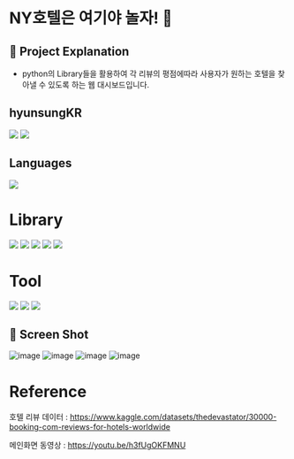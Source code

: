 # NY호텔은 여기야 놀자! 👀
## 📌 Project Explanation 
* python의 Library들을 활용하여 각 리뷰의 평점에따라 사용자가 원하는 호텔을 찾아낼 수 있도록 하는 웹 대시보드입니다.


## hyunsungKR
<a href="https://github.com/hyunsungKR/"><img src="https://img.shields.io/badge/GitHub-181717?style=flat-square&logo=GitHub&logoColor=white"/></a> <a href="https://hyunsungstory.tistory.com/"><img src="https://img.shields.io/badge/Tistory-466BB0?style=flat-square&logo=Tistory&logoColor=white"/></a>

## Languages
<img src="https://img.shields.io/badge/Python-3776AB?style=flat-square&logo=Python&logoColor=white"/>



# Library
<img src="https://img.shields.io/badge/NumPy-013243?style=flat-square&logo=NumPy&logoColor=white"/> <img src="https://img.shields.io/badge/pandas-150458?style=flat-square&logo=pandas&logoColor=white"/> <img src="https://img.shields.io/badge/Streamlit-FF4B4B?style=flat-square&logo=Streamlit&logoColor=white"/> <img src="https://img.shields.io/badge/matplotlib.pyplot-40AEF0?style=flat-square&logo=&logoColor=white"/> <img src="https://img.shields.io/badge/Seaborn-006600?style=flat-square&logo=&logoColor=white"/> 

# Tool
<img src="https://img.shields.io/badge/Visual Studio Code-007ACC?style=flat-square&logo=Visual Studio Code&logoColor=white"/> <img src="https://img.shields.io/badge/Anaconda-44A833?style=flat-square&logo=Anaconda&logoColor=white"/> <img src="https://img.shields.io/badge/Amazon AWS-232F3E?style=flat-square&logo=Amazon AWS&logoColor=white"/> 

## 📌 Screen Shot
![image](https://user-images.githubusercontent.com/120348500/207800332-72945408-0875-4355-9b2f-90450b909d34.png)
![image](https://user-images.githubusercontent.com/120348500/207800402-d3d495ae-9ea0-43de-afa7-552a92081c5f.png)
![image](https://user-images.githubusercontent.com/120348500/207800476-e78001d3-a893-4aeb-b799-1f7d96e44b47.png)
![image](https://user-images.githubusercontent.com/120348500/207800570-490bc326-57f0-46ab-9c0f-ba4700d89767.png)


# Reference

호텔 리뷰 데이터 : https://www.kaggle.com/datasets/thedevastator/30000-booking-com-reviews-for-hotels-worldwide

메인화면 동영상 : https://youtu.be/h3fUgOKFMNU
